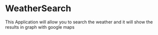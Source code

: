 # WeatherSearch
This Application will allow you to search the weather and it will show the results in graph with google maps
